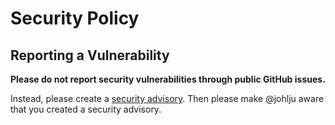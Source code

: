 # Security Policy

## Reporting a Vulnerability

**Please do not report security vulnerabilities through public GitHub issues.**

Instead, please create a [security advisory](https://github.com/dsccommunity/relabeler-action/security/advisories).
Then please make @johlju aware that you created a security advisory.
